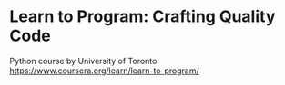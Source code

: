 # Learn to Program: Crafting Quality Code
Python course by University of Toronto
https://www.coursera.org/learn/learn-to-program/
